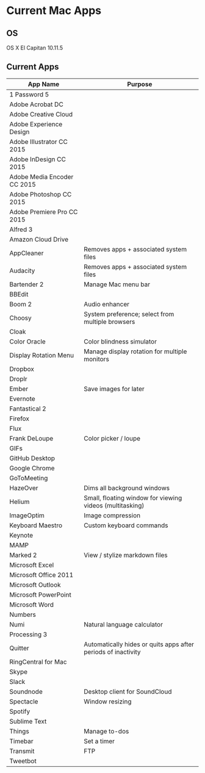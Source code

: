 # Current Mac Apps

## OS
OS X El Capitan 10.11.5

## Current Apps
| App Name | Purpose |
| -------- | ------- |
| 1 Password 5 | |
| Adobe Acrobat DC | |
| Adobe Creative Cloud | |
| Adobe Experience Design | |
| Adobe Illustrator CC 2015 | |
| Adobe InDesign CC 2015 | |
| Adobe Media Encoder CC 2015 | |
| Adobe Photoshop CC 2015 | |
| Adobe Premiere Pro CC 2015 | |
| Alfred 3 | |
| Amazon Cloud Drive | |
| AppCleaner | Removes apps + associated system files |
| Audacity | Removes apps + associated system files |
| Bartender 2 | Manage Mac menu bar |
| BBEdit | |
| Boom 2 | Audio enhancer |
| Choosy | System preference; select from multiple browsers |
| Cloak | |
| Color Oracle | Color blindness simulator |
| Display Rotation Menu | Manage display rotation for multiple monitors |
| Dropbox | |
| Droplr | |
| Ember | Save images for later |
| Evernote | |
| Fantastical 2 | |
| Firefox | |
| Flux | |
| Frank DeLoupe | Color picker / loupe |
| GIFs | |
| GitHub Desktop | |
| Google Chrome | |
| GoToMeeting | |
| HazeOver | Dims all background windows |
| Helium | Small, floating window for viewing videos (multitasking) |
| ImageOptim | Image compression |
| Keyboard Maestro | Custom keyboard commands |
| Keynote | |
| MAMP | |
| Marked 2 | View / stylize markdown files |
| Microsoft Excel | |
| Microsoft Office 2011 | |
| Microsoft Outlook | |
| Microsoft PowerPoint | |
| Microsoft Word | |
| Numbers | |
| Numi | Natural language calculator |
| Processing 3 | |
| Quitter | Automatically hides or quits apps after periods of inactivity |
| RingCentral for Mac | |
| Skype | |
| Slack | |
| Soundnode | Desktop client for SoundCloud |
| Spectacle | Window resizing |
| Spotify | |
| Sublime Text | |
| Things | Manage to-dos |
| Timebar | Set a timer |
| Transmit | FTP |
| Tweetbot | |
